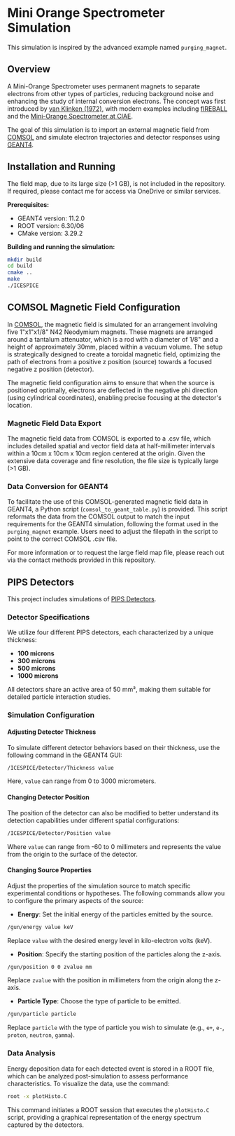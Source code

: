 # Mini Orange Spectrometer Simulation

This simulation is inspired by the advanced example named `purging_magnet`.

## Overview
A Mini-Orange Spectrometer uses permanent magnets to separate electrons from other types of particles, reducing background noise and enhancing the study of internal conversion electrons. The concept was first introduced by [van Klinken (1972)](https://doi.org/10.1016/0029-554X(72)90416-8), with modern examples including [fIREBALL](https://doi.org/10.1016/j.nima.2023.168288) and the [Mini-Orange Spectrometer at CIAE](https://iopscience.iop.org/article/10.1088/1674-1137/40/8/086002/pdf).

The goal of this simulation is to import an external magnetic field from [COMSOL](https://www.comsol.com) and simulate electron trajectories and detector responses using [GEANT4](https://geant4.web.cern.ch).

## Installation and Running

The field map, due to its large size (>1 GB), is not included in the repository. If required, please contact me for access via OneDrive or similar services.

**Prerequisites:**
- GEANT4 version: 11.2.0
- ROOT version: 6.30/06
- CMake version: 3.29.2

**Building and running the simulation:**
```bash
mkdir build
cd build
cmake ..
make
./ICESPICE
```

## COMSOL Magnetic Field Configuration

In [COMSOL](https://www.comsol.com), the magnetic field is simulated for an arrangement involving five 1"x1"x1/8" N42 Neodymium magnets. These magnets are arranged around a tantalum attenuator, which is a rod with a diameter of 1/8" and a height of approximately 30mm, placed within a vacuum volume. The setup is strategically designed to create a toroidal magnetic field, optimizing the path of electrons from a positive z position (source) towards a focused negative z position (detector).

The magnetic field configuration aims to ensure that when the source is positioned optimally, electrons are deflected in the negative phi direction (using cylindrical coordinates), enabling precise focusing at the detector's location.

### Magnetic Field Data Export

The magnetic field data from COMSOL is exported to a .csv file, which includes detailed spatial and vector field data at half-millimeter intervals within a 10cm x 10cm x 10cm region centered at the origin. Given the extensive data coverage and fine resolution, the file size is typically large (>1 GB). 

### Data Conversion for GEANT4

To facilitate the use of this COMSOL-generated magnetic field data in GEANT4, a Python script (`comsol_to_geant_table.py`) is provided. This script reformats the data from the COMSOL output to match the input requirements for the GEANT4 simulation, following the format used in the `purging_magnet` example. Users need to adjust the filepath in the script to point to the correct COMSOL .csv file.

For more information or to request the large field map file, please reach out via the contact methods provided in this repository.

## PIPS Detectors

This project includes simulations of [PIPS Detectors](https://www.mirion.com/products/technologies/spectroscopy-scientific-analysis/research-education-and-industrial-solutions/passivated-implanted-planar-silicon-pips-detectors/standard-pips-detectors/pips-detectors-passivated-implanted-planar-silicon-detectors).

### Detector Specifications

We utilize four different PIPS detectors, each characterized by a unique thickness:
- **100 microns**
- **300 microns**
- **500 microns**
- **1000 microns**

All detectors share an active area of 50 mm², making them suitable for detailed particle interaction studies.

### Simulation Configuration

#### Adjusting Detector Thickness

To simulate different detector behaviors based on their thickness, use the following command in the GEANT4 GUI:

```bash
/ICESPICE/Detector/Thickness value
```

Here, `value` can range from 0 to 3000 micrometers. 


#### Changing Detector Position

The position of the detector can also be modified to better understand its detection capabilities under different spatial configurations:

```bash
/ICESPICE/Detector/Position value
```

Where `value` can range from -60 to 0 millimeters and represents the value from the origin to the surface of the detector.

#### Changing Source Properties

Adjust the properties of the simulation source to match specific experimental conditions or hypotheses. The following commands allow you to configure the primary aspects of the source:

- **Energy**: Set the initial energy of the particles emitted by the source.

```bash
/gun/energy value keV
```

Replace `value` with the desired energy level in kilo-electron volts (keV).

- **Position**: Specify the starting position of the particles along the z-axis.

```bash
/gun/position 0 0 zvalue mm
```

Replace `zvalue` with the position in millimeters from the origin along the z-axis.

- **Particle Type**: Choose the type of particle to be emitted.


```bash
/gun/particle particle 

```

Replace `particle` with the type of particle you wish to simulate (e.g., `e+`, `e-`, `proton`, `neutron`, `gamma`). 

### Data Analysis

Energy deposition data for each detected event is stored in a ROOT file, which can be analyzed post-simulation to assess performance characteristics. To visualize the data, use the command:

```bash
root -x plotHisto.C
```

This command initiates a ROOT session that executes the `plotHisto.C` script, providing a graphical representation of the energy spectrum captured by the detectors.
